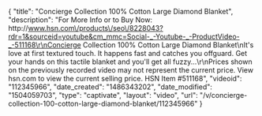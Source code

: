 {
    "title": "Concierge Collection 100% Cotton Large Diamond Blanket",
    "description": "For More Info or to Buy Now: http:\/\/www.hsn.com\/products\/seo\/8228043?rdr=1&sourceid=youtube&cm_mmc=Social-_-Youtube-_-ProductVideo-_-511168\r\nConcierge Collection 100% Cotton Large Diamond  Blanket\nIt's love at first textured touch. It happens fast and catches you offguard. Get your hands on this tactile blanket and you'll get all fuzzy...\r\nPrices shown on the previously recorded video may not represent the current price.  View hsn.com to view the current selling price. HSN Item #511168",
    "videoid": "112345966",
    "date_created": "1486343202",
    "date_modified": "1504059703",
    "type": "captivate",
    "layout": "video",
    "url": "\/v\/concierge-collection-100-cotton-large-diamond-blanket\/112345966"
}